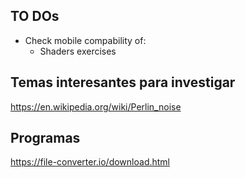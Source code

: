 ## TO DOs
- Check mobile compability of:
  - Shaders exercises
## Temas interesantes para investigar
https://en.wikipedia.org/wiki/Perlin_noise

## Programas
https://file-converter.io/download.html
